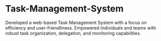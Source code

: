 # Task-Management-System
Developed a web-based Task Management System with a focus on efficiency and user-friendliness. Empowered individuals and teams with robust task organization, delegation, and monitoring capabilities.
